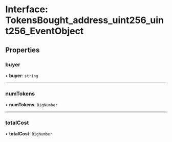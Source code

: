 # Interface: TokensBought\_address\_uint256\_uint256\_EventObject

## Properties

### buyer

• **buyer**: `string`

___

### numTokens

• **numTokens**: `BigNumber`

___

### totalCost

• **totalCost**: `BigNumber`
